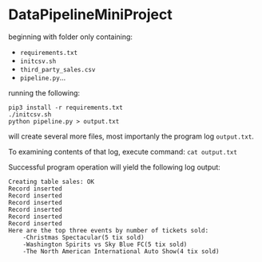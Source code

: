 # DataPipelineMiniProject

beginning with folder only containing:
- `requirements.txt`
- `initcsv.sh`
- `third_party_sales.csv`
- `pipeline.py`...

running the following:
```
pip3 install -r requirements.txt
./initcsv.sh
python pipeline.py > output.txt
```
will create several more files, most importanly the program log `output.txt`.

To examining contents of that log, execute command:
`cat output.txt`

Successful program operation will yield the following log output:
```
Creating table sales: OK
Record inserted
Record inserted
Record inserted
Record inserted
Record inserted
Record inserted
Here are the top three events by number of tickets sold:
    -Christmas Spectacular(5 tix sold)
    -Washington Spirits vs Sky Blue FC(5 tix sold)
    -The North American International Auto Show(4 tix sold)
```

